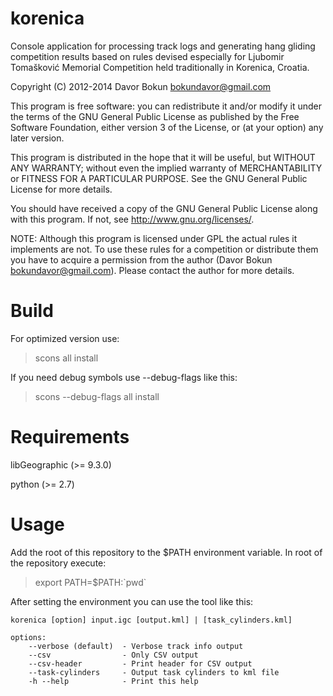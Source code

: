 korenica
========

Console application for processing track logs and generating hang gliding competition results based on rules devised especially for Ljubomir Tomašković Memorial Competition held traditionally in Korenica, Croatia.


Copyright (C) 2012-2014 Davor Bokun <bokundavor@gmail.com>


This program is free software: you can redistribute it and/or modify
it under the terms of the GNU General Public License as published by
the Free Software Foundation, either version 3 of the License, or
(at your option) any later version.

This program is distributed in the hope that it will be useful,
but WITHOUT ANY WARRANTY; without even the implied warranty of
MERCHANTABILITY or FITNESS FOR A PARTICULAR PURPOSE.  See the
GNU General Public License for more details.

You should have received a copy of the GNU General Public License
along with this program.  If not, see <http://www.gnu.org/licenses/>.



NOTE: Although this program is licensed under GPL the actual rules it implements are not. To use these rules for a competition or distribute them you have to acquire a permission from the author (Davor Bokun <bokundavor@gmail.com>). Please contact the author for more details.


Build
=====

For optimized version use:

> scons all install


If you need debug symbols use --debug-flags like this:

> scons --debug-flags all install


Requirements
============

libGeographic (>= 9.3.0)

python (>= 2.7)



Usage
=====

Add the root of this repository to the $PATH environment variable. In root of the repository execute:

> export PATH=$PATH:\`pwd\`


After setting the environment you can use the tool like this:


```
korenica [option] input.igc [output.kml] | [task_cylinders.kml]

options:
    --verbose (default)  - Verbose track info output
    --csv                - Only CSV output
    --csv-header         - Print header for CSV output
    --task-cylinders     - Output task cylinders to kml file
    -h --help            - Print this help 
```
